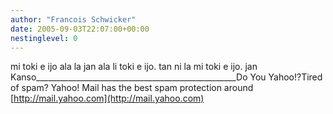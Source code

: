 ```yaml
---
author: "Francois Schwicker"
date: 2005-09-03T22:07:00+00:00
nestinglevel: 0
---
```

mi toki e ijo ala la jan ala li toki e ijo. tan ni la mi toki e ijo. jan Kanso\_\_\_\_\_\_\_\_\_\_\_\_\_\_\_\_\_\_\_\_\_\_\_\_\_\_\_\_\_\_\_\_\_\_\_\_\_\_\_\_\_\_\_\_\_\_\_\_\_\_Do You Yahoo!?Tired of spam? Yahoo! Mail has the best spam protection around [http://mail.yahoo.com](http://mail.yahoo.com)